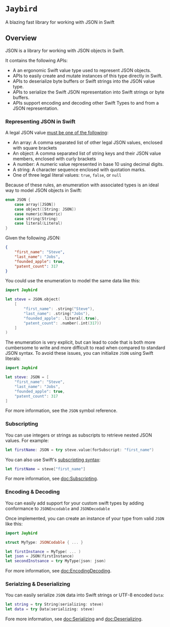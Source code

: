 # ``Jaybird``

A blazing fast library for working with JSON in Swift

## Overview

JSON is a library for working with JSON objects in Swift. 

It contains the following APIs:

- A an ergonomic Swift value type used to represent JSON objects.
- APIs to easily create and mutate instances of this type directly in Swift.
- APIs to deserialize byte buffers or Swift strings into the JSON value type.
- APIs to serialize the Swift JSON representation into Swift strings or byte buffers.
- APIs support encoding and decoding other Swift Types to and from a JSON representation.

### Representing JSON in Swift

A legal JSON value [must be one of the following](https://www.rfc-editor.org/rfc/rfc8259):

- An array: A comma separated list of other legal JSON values, enclosed with square brackets
- An object: A comma separated list of string keys and their JSON value members, enclosed with curly brackets
- A number: A numeric value represented in base 10 using decimal digits.
- A string: A character sequence enclosed with quotation marks.
- One of three legal literal values: `true`, `false`, or `null`

Because of these rules, an enumeration with associated types is an ideal way to model JSON objects in Swift:

```swift
enum JSON {
    case array([JSON])
    case object([String: JSON])
    case numeric(Numeric)
    case string(String)
    case literal(Literal)
}
```

Given the following JSON:

```json
{
    "first_name": "Steve",
    "last_name": "Jobs",
    "founded_apple": true,
    "patent_count": 317
}
```

You could use the enumeration to model the same data like this:

```swift
import Jaybird

let steve = JSON.object(
    [
        "first_name": .string("Steve"),
        "last_name": .string("Jobs"),
        "founded_apple": .literal(.true),
        "patent_count": .number(.int(317))
    ]
)
```

The enumeration is very explicit, but can lead to code that is both more cumbersome to write and more difficult to read when compared to standard JSON syntax.
To avoid these issues, you can initialize ``JSON`` using Swift literals:

```swift
import Jaybird

let steve: JSON = [
    "first_name": "Steve",
    "last_name": "Jobs",
    "founded_apple": true,
    "patent_count": 317
]
```

For more information, see the ``JSON`` symbol reference.

### Subscripting

You can use integers or strings as subscripts to retrieve nested JSON values. For example:

```swift
let firstName: JSON = try steve.value(forSubscript: "first_name")
```

You can also use Swift's [subscripting syntax](https://docs.swift.org/swift-book/LanguageGuide/Subscripts.html):

```swift
let firstName = steve["first_name"]
```

For more information, see <doc:Subscripting>.

### Encoding & Decoding

You can easily add support for your custom swift types by adding conformance to ``JSONEncodable`` and ``JSONDecodable``

Once implemented, you can create an instance of your type from valid ``JSON`` like this:

```swift
import Jaybird

struct MyType: JSONCodable { ... }

let firstInstance = MyType( ... )
let json = JSON(firstInstance)
let secondInstsance = try MyType(json: json)
```

For more information, see <doc:EncodingDecoding>.

### Serialzing & Deserializing

You can easily serialize ``JSON`` data into Swift strings or UTF-8 encoded `Data`:

```swift
let string = try String(serializing: steve)
let data = try Data(serializing: steve)
```

Fore more information, see <doc:Serializing> and <doc:Deserializing>.
